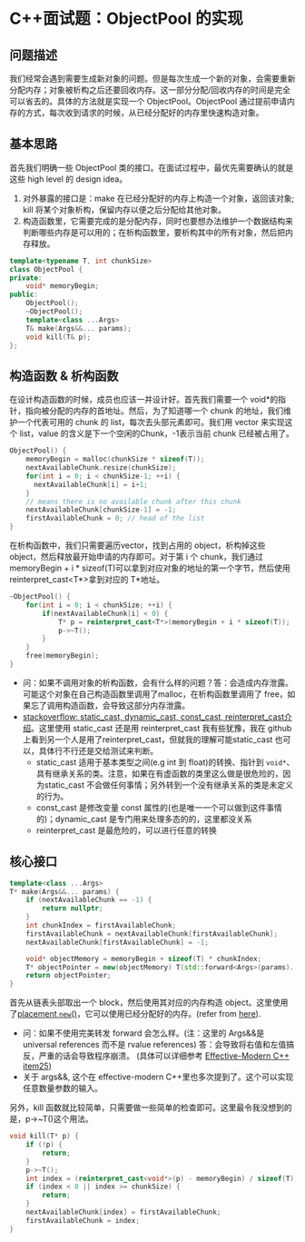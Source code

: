 # C++面试题：ObjectPool 的实现

## 问题描述

我们经常会遇到需要生成新对象的问题。但是每次生成一个新的对象，会需要重新分配内存；对象被析构之后还要回收内存。这一部分分配/回收内存的时间是完全可以省去的。具体的方法就是实现一个 ObjectPool。ObjectPool 通过提前申请内存的方式，每次收到请求的时候，从已经分配好的内存里快速构造对象。

## 基本思路

首先我们明确一些 ObjectPool 类的接口。在面试过程中，最优先需要确认的就是这些 high level 的 design idea。

1. 对外暴露的接口是：make 在已经分配好的内存上构造一个对象，返回该对象; kill 将某个对象析构，保留内存以便之后分配给其他对象。
2. 构造函数里，它需要完成的是分配内存，同时也要想办法维护一个数据结构来判断哪些内存是可以用的；在析构函数里，要析构其中的所有对象，然后把内存释放。

```c++
template<typename T, int chunkSize>
class ObjectPool {
private:
    void* memoryBegin;
public:
    ObjectPool();
    ~ObjectPool();
    template<class ...Args>
    T& make(Args&&... params);
    void kill(T& p);
};
```

## 构造函数 & 析构函数

在设计构造函数的时候，成员也应该一并设计好。首先我们需要一个 void*的指针，指向被分配的内存的首地址。然后，为了知道哪一个 chunk 的地址，我们维护一个代表可用的 chunk 的 list，每次去头部元素即可。我们用 vector 来实现这个 list，value 的含义是下一个空闲的Chunk，-1表示当前 chunk 已经被占用了。

```c++
ObjectPool() {
  	memoryBegin = malloc(chunkSize * sizeof(T));
    nextAvailableChunk.resize(chunkSize);
    for(int i = 0; i < chunkSize-1; ++i) {
      nextAvailableChunk[i] = i+1;
    }
    // means there is no available chunk after this chunk
    nextAvailableChunk[chunkSize-1] = -1;
    firstAvailableChunk = 0; // head of the list
}
```

在析构函数中，我们只需要遍历vector，找到占用的 object，析构掉这些 object，然后释放最开始申请的内存即可。对于第 i 个 chunk，我们通过memoryBegin + i * sizeof(T)可以拿到对应对象的地址的第一个字节，然后使用reinterpret_cast<T*>拿到对应的 T\*地址。

```c++
~ObjectPool() {
    for(int i = 0; i < chunkSize; ++i) {
        if(nextAvailableChunk[i] < 0) {
            T* p = reinterpret_cast<T*>(memoryBegin + i * sizeof(T));
            p->~T();
        }
    }
    free(memoryBegin);
}
```

- 问：如果不调用对象的析构函数，会有什么样的问题？答：会造成内存泄露。可能这个对象在自己构造函数里调用了malloc，在析构函数里调用了 free，如果忘了调用构造函数，会导致这部分内存泄露。
- [stackoverflow: static_cast, dynamic_cast, const_cast, reinterpret_cast介绍](https://stackoverflow.com/questions/332030/when-should-static-cast-dynamic-cast-const-cast-and-reinterpret-cast-be-used)。这里使用 static_cast 还是用 reinterpret_cast 我有些犹豫，我在 github 上看到另一个人是用了reinterpret_cast，但就我的理解可能static_cast 也可以，具体行不行还是交给测试来判断。
  - static_cast 适用于基本类型之间(e.g int 到 float)的转换、指针到 `void*`、具有继承关系的类。注意，如果在有虚函数的类里这么做是很危险的，因为static_cast 不会做任何事情；另外转到一个没有继承关系的类是未定义的行为。
  - const_cast 是修改变量 const 属性的(也是唯一一个可以做到这件事情的)；dynamic_cast 是专门用来处理多态的的，这里都没关系
  - reinterpret_cast 是最危险的，可以进行任意的转换

## 核心接口

```c++
template<class ...Args>
T* make(Args&&... params) {
    if (nextAvailableChunk == -1) {
        return nullptr; 
    }
    int chunkIndex = firstAvailableChunk;
    firstAvailableChunk = nextAvailableChunk[firstAvailableChunk];
    nextAvailableChunk[firstAvailableChunk] = -1;

    void* objectMemory = memoryBegin + sizeof(T) * chunkIndex;
    T* objectPointer = new(objectMemory) T(std::forward<Args>(params)...);
    return objectPointer;
}
```

首先从链表头部取出一个 block，然后使用其对应的内存构造 object。这里使用了[placement `new`()](https://isocpp.org/wiki/faq/dtors#placement-new)，它可以使用已经分配好的内存。(refer from [here](https://stackoverflow.com/questions/1554774/create-new-c-object-at-specific-memory-address)).

- 问：如果不使用完美转发 forward 会怎么样。(注：这里的 Args&&是 universal references 而不是 rvalue references) 答：会导致将右值和左值搞反，严重的话会导致程序崩溃。 (具体可以详细参考 [Effective-Modern C++ item25](https://github.com/CnTransGroup/EffectiveModernCppChinese/blob/master/src/5.RRefMovSemPerfForw/item25.md))
- 关于 args&&, 这个在 effective-modern C++里也多次提到了。这个可以实现任意数量参数的输入。



另外，kill 函数就比较简单，只需要做一些简单的检查即可。这里最令我没想到的是，p->~T()这个用法。

```c++
void kill(T* p) {
    if (!p) {
        return;
    }
    p->~T();
    int index = (reinterpret_cast<void*>(p) - memoryBegin) / sizeof(T);
    if (index < 0 || index >= chunkSize) {
        return;
    }
    nextAvailableChunk[index] = firstAvailableChunk;
    firstAvailableChunk = index;
}
```

